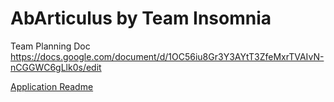 AbArticulus by Team Insomnia
============================

Team Planning Doc
https://docs.google.com/document/d/1OC56iu8Gr3Y3AYtT3ZfeMxrTVAIvN-nCGGWC6gLlk0s/edit

[Application Readme](./AbArticulus/README.MD)
